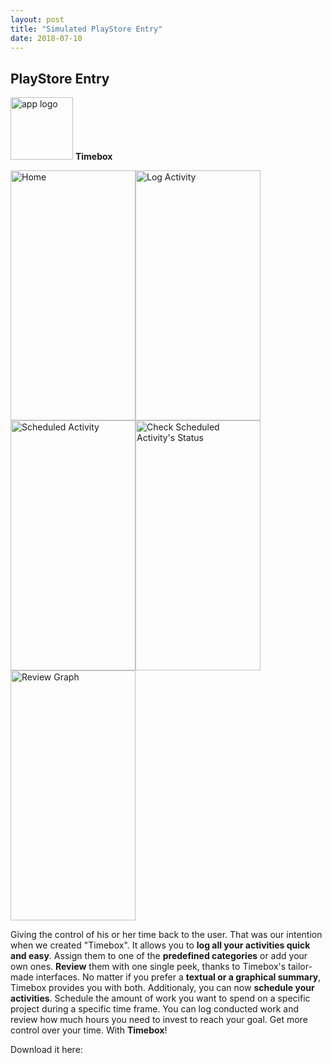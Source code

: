 ```yaml
---
layout: post
title: "Simulated PlayStore Entry"
date: 2018-07-10
---
```

## PlayStore Entry
<img src="{{site.baseurl}}/images/app_logo_red-web.png" alt="app logo" width="100" height="100"> **Timebox**

<img src="{{site.baseurl}}/images/HomeScreen.png" alt="Home" width="200" height="400"><img src="{{site.baseurl}}/images/logActivity.png" alt="Log Activity" width="200" height="400"><img src="{{site.baseurl}}/images/scheduledActivity.png" alt="Scheduled Activity" width="200" height="400"><img src="{{site.baseurl}}/images/scheduledStatus.png" alt="Check Scheduled Activity's Status" width="200" height="400"><img src="{{site.baseurl}}/images/reviewGraph.png" alt="Review Graph" width="200" height="400">

Giving the control of his or her time back to the user. That was our intention when we created "Timebox". It allows you to **log all your activities quick and easy**. Assign them to one of the **predefined categories** or add your own ones. 
**Review** them with one single peek, thanks to Timebox's tailor-made interfaces. No matter if you prefer a **textual or a graphical summary**, Timebox provides you with both. 
Additionaly, you can now **schedule your activities**. Schedule the amount of work you want to spend on a specific project during a specific time frame. You can log conducted work and review how much hours you need to invest to reach your goal. 
Get more control over your time. With **Timebox**!

Download it here:


